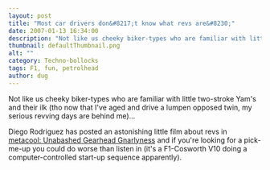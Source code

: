 ```yaml
---
layout: post
title: "Most car drivers don&#8217;t know what revs are&#8230;"
date: 2007-01-13 16:34:00
description: "Not like us cheeky biker-types who are familiar with little two-stroke Yam&#8217;s and their ilk (tho now that I&#8217;ve aged and drive a lumpen opposed twin, my serious revving days are behind me)&#8230; Diego Rodriguez has posted an astonishing little&#8230;"
thumbnail: defaultThumbnail.png
alt: ""
category: Techno-bollocks
tags: F1, fun, petrolhead
author: dug
---
```


<p>Not like us cheeky biker-types who are familiar with little two-stroke Yam's and their ilk (tho now that I've aged and drive a lumpen opposed twin, my serious revving days are behind me)...</p>

<p>Diego Rodriguez has posted an astonishing little film about revs in <a title="metacool: Unabashed Gearhead Gnarlyness" href="http://metacool.typepad.com/metacool/2006/02/unabashed_gearh.html#comments">metacool: Unabashed Gearhead Gnarlyness</a> and if you're looking for a pick-me-up you could do worse than listen in (it's a F1-Cosworth <span class="caps">V10 </span>doing a computer-controlled start-up sequence apparently).</p>
